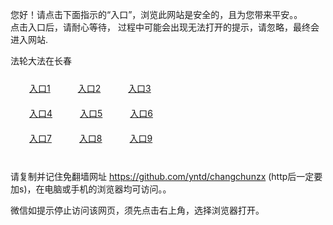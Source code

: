 您好！请点击下面指示的“入口”，浏览此网站是安全的，且为您带来平安。。 <br/>
点击入口后，请耐心等待， 过程中可能会出现无法打开的提示，请忽略，最终会进入网站. </br>

法轮大法在长春<br/>
<div style="padding:10px"><a style="margin:20px" target="_blank" href="https://dwxvpq3qzqjrg.cloudfront.net/2Qpsp?mhkhtagr" id="ccLink1" rel="nofollow">入口1</a> <a target="_blank" style="margin:20px" href="https://d217fv3obmwzmy.cloudfront.net/2Qpsp?yqrnnjj" id="ccLink2" rel="nofollow">入口2</a> <a style="margin:20px" target="_blank" href="https://dqfgy0aewfsic.cloudfront.net/2Qpsp?emujkn" id="ccLink3" rel="nofollow">入口3</a></div>

<div style="padding:10px" ><a style="margin:20px" target="_blank" href="https://dwxvpq3qzqjrg.cloudfront.net/2Qpsp?mhkhtagr" id="ccLink4" rel="nofollow">入口4</a> <a style="margin:20px" href="https://d217fv3obmwzmy.cloudfront.net/2Qpsp?yqrnnjj" target="_blank" id="ccLink5" rel="nofollow">入口5</a> <a style="margin:20px" href="https://dqfgy0aewfsic.cloudfront.net/2Qpsp?emujkn" target="_blank" id="ccLink6" rel="nofollow">入口6</a></div>

<div style="padding:10px"><a style="margin:20px" target="_blank" href="https://dwxvpq3qzqjrg.cloudfront.net/2Qpsp?mhkhtagr" id="ccLink7" rel="nofollow">入口7</a> <a style="margin:20px" href="https://d217fv3obmwzmy.cloudfront.net/2Qpsp?yqrnnjj" target="_blank" id="ccLink8" rel="nofollow">入口8</a> <a style="margin:20px" target="_blank" href="https://dqfgy0aewfsic.cloudfront.net/2Qpsp?emujkn" id="ccLink9" rel="nofollow">入口9</a></div>

<br/>



请复制并记住免翻墙网址 https://github.com/yntd/changchunzx (http后一定要加s)，在电脑或手机的浏览器均可访问。。<br/>

微信如提示停止访问该网页，须先点击右上角，选择浏览器打开。
